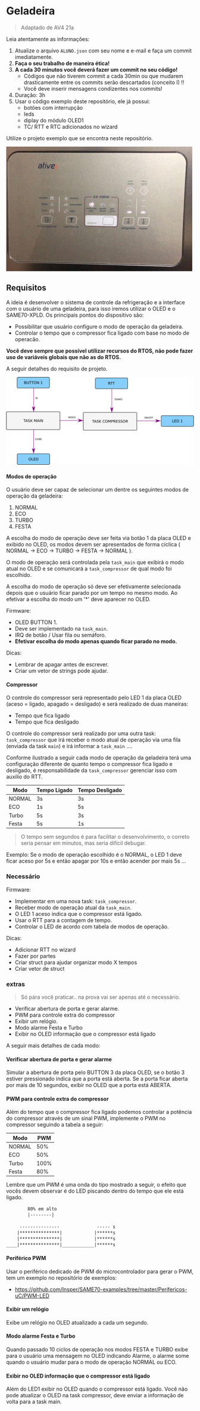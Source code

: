 # Geladeira

> Adaptado de AV4 21a

Leia atentamente as informações:

1. Atualize o arquivo `ALUNO.json` com seu nome e e-mail e faça um commit imediatamente.
1. **Faça o seu trabalho de maneira ética!**
1. **A cada 30 minutos você deverá fazer um commit no seu código!**
   - Códigos que não tiverem commit a cada 30min ou que mudarem drasticamente entre os commits serão descartados (conceito I) !!
   - Você deve inserir mensagens condizentes nos commits!
1. Duração: 3h
1. Usar o código exemplo deste repositório, ele já possui:
   - botões com interrupção
   - leds
   - diplay do módulo OLED1
   - TC/ RTT e RTC adicionados no wizard

Utilize o projeto exemplo que se encontra neste repositório.

![](geladeira2.png)

## Requisitos

A ideia é desenvolver o sistema de controle da refrigeração e a interface com o usuário de uma geladeira, para isso iremos utilizar o OLED e o SAME70-XPLD. Os principais pontos do dispositivo são:

- Possibilitar que usuário configure o modo de operação da geladeira.
- Controlar o tempo que o compressor fica ligado com base no modo de operacão.

**Você deve sempre que possível utilizar recursos do RTOS, não pode fazer uso de variáveis globais que não as do RTOS.**

A seguir detalhes do requisito de projeto.

![](diagrama.png)

#### Modos de operação

O usuário deve ser capaz de selecionar um dentre os seguintes modos de operação da geladeira:

1. NORMAL
1. ECO
1. TURBO
1. FESTA

A escolha do modo de operação deve ser feita via botão 1 da placa OLED e exibido no OLED, os modos devem ser apresentados de forma cíclica ( NORMAL -> ECO -> TURBO -> FESTA -> NORMAL ).

O modo de operação será controlada pela `task_main` que exibirá o modo atual no OLED e se comunicará a `task_compressor` de qual modo foi escolhido.

A escolha do modo de operação só deve ser efetivamente selecionada depois que o usuário ficar parado por um tempo no mesmo modo. Ao efetivar a escolha do modo um '\*' deve aparecer no OLED.

Firmware:

- OLED BUTTON 1.
- Deve ser implementado na `task_main`.
- IRQ de botão / Usar fila ou semáforo.
- **Efetivar escolha do modo apenas quando ficar parado no modo.**

Dicas:

- Lembrar de apagar antes de escrever.
- Criar um vetor de strings pode ajudar.

#### Compressor

O controle do compressor será representado pelo LED 1 da placa OLED (aceso = ligado, apagado = desligado) e será realizado de duas maneiras:

- Tempo que fica ligado
- Tempo que fica desligado

O controle do compressor será realizado por uma outra task: `task_compressor` que irá receber o modo atual de operação via uma fila (enviada da task `main`) e irá informar a `task_main` ....

Conforme ilustrado a seguir cada modo de operação da geladeira terá uma configuração diferente de quanto tempo o compressor fica ligado e desligado, é responsabilidade da `task_compressor` gerenciar isso com auxilio do RTT.

| Modo   | Tempo Ligado | Tempo Desligado |
| ------ | ------------ | --------------- |
| NORMAL | 3s           | 3s              |
| ECO    | 1s           | 5s              |
| Turbo  | 5s           | 3s              |
| Festa  | 5s           | 1s              |

> O tempo sem segundos é para facilitar o desenvolvimento, o correto seria pensar em minutos, mas seria difícil debugar.

Exemplo: Se o modo de operação escolhido é o NORMAL, o LED 1 deve ficar aceso por 5s e então apagar por 10s e então acender por mais 5s ...

### Necessário

Firmware:

- Implementar em uma nova task: `task_compressor`.
- Receber modo de operação atual da `task_main`.
- O LED 1 aceso indica que o compressor está ligado.
- Usar o RTT para a contagem de tempo.
- Controlar o LED de acordo com tabela de modos de operação.

Dicas:

- Adicionar RTT no wizard
- Fazer por partes
- Criar struct para ajudar organizar modo X tempos
- Criar vetor de struct

### extras

> Só pára você praticar.. na prova vai ser apenas até o necessário.

- Verificar abertura de porta e gerar alarme.
- PWM para controle extra do compressor
- Exibir um relógio.
- Modo alarme Festa e Turbo
- Exibir no OLED informação que o compressor está ligado

A seguir mais detalhes de cada modo:

#### Verificar abertura de porta e gerar alarme

Simular a abertura de porta pelo BUTTON 3 da placa OLED, se o botão 3 estiver pressionado indica que a porta está aberta. Se a porta ficar aberta por mais de 10 segundos, exibir no OLED que a porta está ABERTA.

#### PWM para controle extra do compressor

Além do tempo que o compressor fica ligado podemos controlar a potência do compressor através de um sinal PWM, implemente o PWM no compressor seguindo a tabela a seguir:

| Modo   | PWM  |
| ------ | ---- |
| NORMAL | 50%  |
| ECO    | 50%  |
| Turbo  | 100% |
| Festa  | 80%  |

Lembre que um PWM é uma onda do tipo mostrado a seguir, o efeito que vocês devem observar é do LED piscando dentro do tempo que ele está ligado.

```
        80% em alto
        |--------|

     ---------------              ----- s
    |***************|            |******s
    |***************|            |******s
____|***************|____________|******s
```

#### Periférico PWM

Usar o periférico dedicado de PWM do microcontrolador para gerar o PWM, tem um exemplo no repositório de exemplos:

- https://github.com/Insper/SAME70-examples/tree/master/Perifericos-uC/PWM-LED

#### Exibir um relógio

Exibe um relógio no OLED atualizado a cada um segundo.

#### Modo alarme Festa e Turbo

Quando passado 10 ciclos de operação nos modos FESTA e TURBO exibe para
o usuário uma mensagem no OLED indicando Alarme, o alarme some quando o
usuário mudar para o modo de operação NORMAL ou ECO.

#### Exibir no OLED informação que o compressor está ligado

Além do LED1 exibir no OLED quando o compressor está ligado. Você não pode atualizar o OLED na task compressor, deve enviar a informação de volta para a task main.
